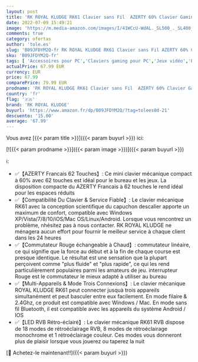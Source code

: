 ```yaml
---
layout: post
title: 'RK ROYAL KLUDGE RK61 Clavier sans Fil  AZERTY 60% Clavier Gaming Mecanique  Rétroéclairage RGB par Touche Personnalisable  Touches à Double Injection PBT Interrupteur Rouge échangeable à Chaud  Blanc'
date: 2022-07-09 15:49:21
image: 'https://m.media-amazon.com/images/I/41WCcU-WdAL._SL500_._SL400_.jpg'
comments: true
category: ofertas
author: 'tole.es'
slug: 'B09JFDYM2Q-fr RK ROYAL KLUDGE RK61 Clavier sans Fil AZERTY 60% Clavier...'
sku: 'B09JFDYM2Q-fr'
tags: [ 'Accessoires pour PC','Claviers gaming pour PC','Jeux vidéo','PC: Jeux et accessoires','rk royal kludge','🇫🇷', ]
actualPrice: 67.99 EUR
currency: EUR
price: 67.99
comparePrice: 79.99 EUR
prodname: 'RK ROYAL KLUDGE RK61 Clavier sans Fil  AZERTY 60% Clavier Gaming Mecanique  Rétroéclairage RGB par Touche Personnalisable  Touches à Double Injection PBT Interrupteur Rouge échangeable à Chaud  Blanc'
country: 'fr'
flag: '🇫🇷'
brand: 'RK ROYAL KLUDGE'
buyurl: 'https://www.amazon.fr/dp/B09JFDYM2Q/?tag=tolees0d-21'
descuento: '15.00'
average: '67.99'
---
```


Vous avez [{{< param title >}}]({{< param buyurl >}}) ici:

[![{{< param prodname >}}]({{< param image >}})]({{< param buyurl >}})

ℹ️:

- ✅【AZERTY Francais 62 Touches】: Ce mini clavier mécanique compact à 60% avec 62 touches est idéal pour le bureau et les jeux. La disposition compacte du AZERTY Francais à 62 touches le rend idéal pour les espaces réduits
- ✅【Compatibilité Du Clavier & Service Fiable】: Le clavier mécanique RK61 avec la conception scientifique du capuchon descalier apporte un maximum de confort, compatible avec Windows XP/Vista/7/8/10/iOS/Mac OS/Linux/Android. Lorsque vous rencontrez un problème, nhésitez pas à nous contacter. RK ROYAL KLUDGE ne ménagera aucun effort pour fournir le meilleur service à chaque client dans les 24 heures
- ✅【Commutateur Rouge échangeable à Chaud】: commutateur linéaire, ce qui signifie que la force au début et à la fin de chaque course est presque identique. Le résultat est une sensation que la plupart perçoivent comme "plus fluide" et "plus rapide", ce qui les rend particulièrement populaires parmi les amateurs de jeu. interrupteur Rouge est le commutateur le mieux adapté à utiliser au bureau
- ✅【Multi-Appareils & Mode Trois Connexions】: Le clavier mécanique ROYAL KLUDGE RK61 peut connecter jusquà trois appareils simultanément et peut basculer entre eux facilement. En mode filaire & 2.4Ghz, ce produit est compatible avec Windows / Mac. En mode sans fil Bluetooth, il est compatible avec les appareils du système Android / IOS
- ✅【LED RVB Rétro-éclairé】: Le clavier mécanique RK61 RVB dispose de 18 modes de rétroéclairage RVB, 8 modes de rétroéclairage monochrome et 1 rétroéclairage couleur. Ces modes vous donneront plus de plaisir lorsque vous jouerez ou taperez la nuit

[🛒 Achetez-le maintenant!!]({{< param buyurl >}})
